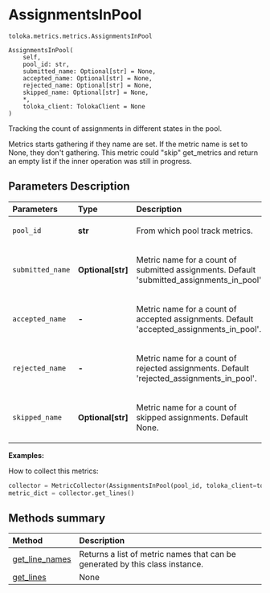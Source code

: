 # AssignmentsInPool
`toloka.metrics.metrics.AssignmentsInPool`

```
AssignmentsInPool(
    self,
    pool_id: str,
    submitted_name: Optional[str] = None,
    accepted_name: Optional[str] = None,
    rejected_name: Optional[str] = None,
    skipped_name: Optional[str] = None,
    *,
    toloka_client: TolokaClient = None
)
```

Tracking the count of assignments in different states in the pool.


Metrics starts gathering if they name are set. If the metric name is set to None, they don't gathering.
This metric could "skip" get_metrics and return an empty list if the inner operation was still in progress.

## Parameters Description

| Parameters | Type | Description |
| :----------| :----| :-----------|
`pool_id`|**str**|<p>From which pool track metrics.</p>
`submitted_name`|**Optional\[str\]**|<p>Metric name for a count of submitted assignments. Default &#x27;submitted_assignments_in_pool&#x27;.</p>
`accepted_name `|**-**|<p>Metric name for a count of accepted assignments. Default &#x27;accepted_assignments_in_pool&#x27;.</p>
`rejected_name `|**-**|<p>Metric name for a count of rejected assignments. Default &#x27;rejected_assignments_in_pool&#x27;.</p>
`skipped_name`|**Optional\[str\]**|<p>Metric name for a count of skipped assignments. Default None.</p>

**Examples:**

How to collect this metrics:
```python
collector = MetricCollector(AssignmentsInPool(pool_id, toloka_client=toloka_client))
metric_dict = collector.get_lines()
```
## Methods summary

| Method | Description |
| :------| :-----------|
[get_line_names](toloka.metrics.metrics.AssignmentsInPool.get_line_names.md)| Returns a list of metric names that can be generated by this class instance.
[get_lines](toloka.metrics.metrics.AssignmentsInPool.get_lines.md)| None
